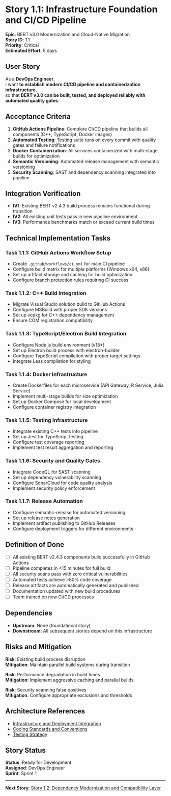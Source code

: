 # Story 1.1: Infrastructure Foundation and CI/CD Pipeline

**Epic**: BERT v3.0 Modernization and Cloud-Native Migration  
**Story ID**: 1.1  
**Priority**: Critical  
**Estimated Effort**: 5 days  

## User Story

As a **DevOps Engineer**,  
I want **to establish modern CI/CD pipeline and containerization infrastructure**,  
so that **BERT v3.0 can be built, tested, and deployed reliably with automated quality gates**.

## Acceptance Criteria

1. **GitHub Actions Pipeline**: Complete CI/CD pipeline that builds all components (C++, TypeScript, Docker images)
2. **Automated Testing**: Testing suite runs on every commit with quality gates and failure notifications
3. **Docker Containerization**: All services containerized with multi-stage builds for optimization
4. **Semantic Versioning**: Automated release management with semantic versioning
5. **Security Scanning**: SAST and dependency scanning integrated into pipeline

## Integration Verification

- **IV1**: Existing BERT v2.4.3 build process remains functional during transition
- **IV2**: All existing unit tests pass in new pipeline environment
- **IV3**: Performance benchmarks match or exceed current build times

## Technical Implementation Tasks

### Task 1.1.1: GitHub Actions Workflow Setup
- Create `.github/workflows/ci.yml` for main CI pipeline
- Configure build matrix for multiple platforms (Windows x64, x86)
- Set up artifact storage and caching for build optimization
- Configure branch protection rules requiring CI success

### Task 1.1.2: C++ Build Integration
- Migrate Visual Studio solution build to GitHub Actions
- Configure MSBuild with proper SDK versions
- Set up vcpkg for C++ dependency management
- Ensure COM registration compatibility

### Task 1.1.3: TypeScript/Electron Build Integration
- Configure Node.js build environment (v18+)
- Set up Electron build process with electron-builder
- Configure TypeScript compilation with proper target settings
- Integrate Less compilation for styling

### Task 1.1.4: Docker Infrastructure
- Create Dockerfiles for each microservice (API Gateway, R Service, Julia Service)
- Implement multi-stage builds for size optimization
- Set up Docker Compose for local development
- Configure container registry integration

### Task 1.1.5: Testing Infrastructure
- Integrate existing C++ tests into pipeline
- Set up Jest for TypeScript testing
- Configure test coverage reporting
- Implement test result aggregation and reporting

### Task 1.1.6: Security and Quality Gates
- Integrate CodeQL for SAST scanning
- Set up dependency vulnerability scanning
- Configure SonarCloud for code quality analysis
- Implement security policy enforcement

### Task 1.1.7: Release Automation
- Configure semantic-release for automated versioning
- Set up release notes generation
- Implement artifact publishing to GitHub Releases
- Configure deployment triggers for different environments

## Definition of Done

- [ ] All existing BERT v2.4.3 components build successfully in GitHub Actions
- [ ] Pipeline completes in <15 minutes for full build
- [ ] All security scans pass with zero critical vulnerabilities
- [ ] Automated tests achieve >80% code coverage
- [ ] Release artifacts are automatically generated and published
- [ ] Documentation updated with new build procedures
- [ ] Team trained on new CI/CD processes

## Dependencies

- **Upstream**: None (foundational story)
- **Downstream**: All subsequent stories depend on this infrastructure

## Risks and Mitigation

**Risk**: Existing build process disruption  
**Mitigation**: Maintain parallel build systems during transition

**Risk**: Performance degradation in build times  
**Mitigation**: Implement aggressive caching and parallel builds

**Risk**: Security scanning false positives  
**Mitigation**: Configure appropriate exclusions and thresholds

## Architecture References

- [Infrastructure and Deployment Integration](../architecture/infrastructure-and-deployment-integration.md)
- [Coding Standards and Conventions](../architecture/coding-standards-and-conventions.md)
- [Testing Strategy](../architecture/testing-strategy.md)

## Story Status

**Status**: Ready for Development  
**Assigned**: DevOps Engineer  
**Sprint**: Sprint 1  

---

**Next Story**: [Story 1.2: Dependency Modernization and Compatibility Layer](./story-1-2-dependency-modernization.md)